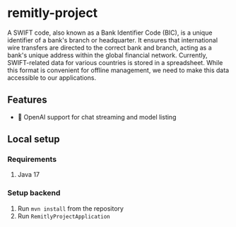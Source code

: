 # remitly-project

A SWIFT code, also known as a Bank Identifier Code (BIC), is a unique identifier of a bank's branch or headquarter.
It ensures that international wire transfers are directed to the correct bank and branch, acting as a bank's unique
address within the global financial network. Currently, SWIFT-related data for various countries is stored in
a spreadsheet. While this format is convenient for offline management, we need to make this data accessible to our
applications.

## Features

* 🤖 OpenAI support for chat streaming and model listing

## Local setup
### Requirements
1. Java 17


### Setup backend
1. Run `mvn install` from the repository
2. Run `RemitlyProjectApplication`

